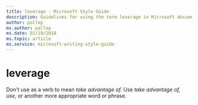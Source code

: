```yaml
---
title: leverage - Microsoft Style Guide
description: Guidelines for using the term leverage in Microsoft documents.
author: pallep
ms.author: pallep
ms.date: 01/19/2018
ms.topic: article
ms.service: microsoft-writing-style-guide
---
```


# leverage

Don't use as a verb to mean *take advantage of.* Use *take advantage of,* *use,* or another more appropriate word or phrase.
